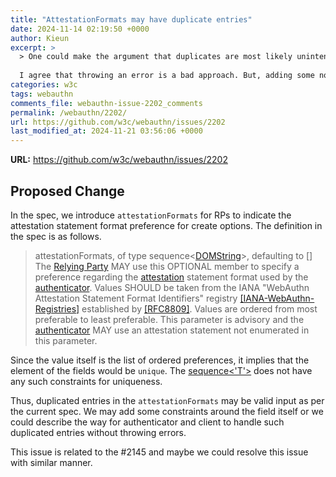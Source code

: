```yaml
---
title: "AttestationFormats may have duplicate entries"
date: 2024-11-14 02:19:50 +0000
author: Kieun
excerpt: >
  > One could make the argument that duplicates are most likely unintended, so it's better to reject them so the RP finds out about the issue. This would, however, not be backwards compatible with existing RP implementations that (intentionally or accidentally) rely on duplicates being silently ignored.
  
  I agree that throwing an error is a bad approach. But, adding some notes explicitly make the readers and developers to clearly understand how the underlying client and authenticator would work.
categories: w3c
tags: webauthn
comments_file: webauthn-issue-2202_comments
permalink: /webauthn/2202/
url: https://github.com/w3c/webauthn/issues/2202
last_modified_at: 2024-11-21 03:56:06 +0000
---
```



**URL:** https://github.com/w3c/webauthn/issues/2202

## Proposed Change

In the spec, we introduce `attestationFormats` for RPs to indicate the attestation statement format preference for create options.
The definition in the spec is as follows.

> attestationFormats, of type sequence<[DOMString](https://webidl.spec.whatwg.org/#idl-DOMString)>, defaulting to []
The [Relying Party](https://w3c.github.io/webauthn/#relying-party) MAY use this OPTIONAL member to specify a preference regarding the [attestation](https://w3c.github.io/webauthn/#attestation) statement format used by the [authenticator](https://w3c.github.io/webauthn/#authenticator). Values SHOULD be taken from the IANA "WebAuthn Attestation Statement Format Identifiers" registry [[IANA-WebAuthn-Registries]](https://w3c.github.io/webauthn/#biblio-iana-webauthn-registries) established by [[RFC8809]](https://w3c.github.io/webauthn/#biblio-rfc8809). Values are ordered from most preferable to least preferable. This parameter is advisory and the [authenticator](https://w3c.github.io/webauthn/#authenticator) MAY use an attestation statement not enumerated in this parameter.

Since the value itself is the list of ordered preferences, it implies that the element of the fields would be `unique`.
The [sequence<'T'>](https://webidl.spec.whatwg.org/#idl-sequence) does not have any such constraints for uniqueness. 

Thus, duplicated entries in the `attestationFormats` may be valid input as per the current spec. We may add some constraints around the field itself or we could describe the way for authenticator and client to handle such duplicated entries without throwing errors.

This issue is related to the #2145 and maybe we could resolve this issue with similar manner.